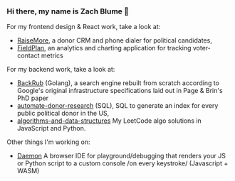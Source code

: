 ### Hi there, my name is Zach Blume 👋

For my frontend design & React work, take a look at:
* [RaiseMore](https://github.com/zachblume/raisemore), a donor CRM and phone dialer for political candidates,
* [FieldPlan](https://github.com/zachblume/fieldplan), an analytics and charting application for tracking voter-contact metrics

For my backend work, take a look at:
* [BackRub](https://github.com/zachblume/backrub) (Golang), a search engine rebuilt from scratch according to Google's original infrastructure specifications laid out in Page & Brin's PhD paper
* [automate-donor-research](https://github.com/zachblume/automate-donor-research) (SQL), SQL to generate an index for every public political donor in the US,
* [algorithms-and-data-structures](https://github.com/zachblume/algorithms-and-data-structures) My LeetCode algo solutions in JavaScript and Python.

Other things I'm working on:
* [Daemon](https://github.com/zachblume/daemon) A browser IDE for playground/debugging that renders your JS or Python script to a custom console /on every keystroke/ (Javascript + WASM)
